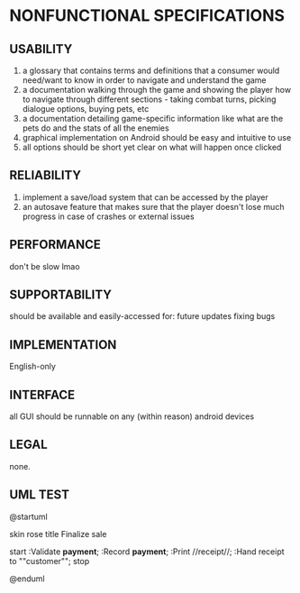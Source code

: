 # NONFUNCTIONAL SPECIFICATIONS

## USABILITY
1) a glossary that contains terms and definitions that a consumer would need/want to know in order to navigate and understand the game 
2) a documentation walking through the game and showing the player how to navigate through different sections - taking combat turns, picking dialogue options, buying pets, etc
3) a documentation detailing game-specific information like what are the pets do and the stats of all the enemies 
4) graphical implementation on Android should be easy and intuitive to use
5) all options should be short yet clear on what will happen once clicked

## RELIABILITY
1) implement a save/load system that can be accessed by the player 
2) an autosave feature that makes sure that the player doesn't lose much progress in case of crashes or external issues

## PERFORMANCE
don't be slow lmao

## SUPPORTABILITY
should be available and easily-accessed for:
future updates
fixing bugs

## IMPLEMENTATION
English-only

## INTERFACE
all GUI should be runnable on any (within reason) android devices

## LEGAL
none.


## UML TEST

@startuml

skin rose
title Finalize sale

start
:Validate __payment__;
:Record **payment**;
:Print //receipt//;
:Hand receipt to ""customer"";
stop

@enduml


